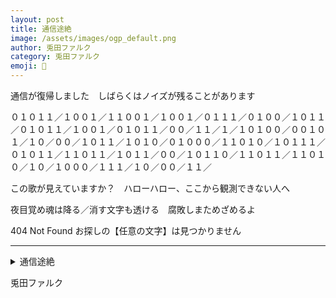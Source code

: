 ```yaml
---
layout: post
title: 通信途絶
image: /assets/images/ogp_default.png
author: 兎田ファルク
category: 兎田ファルク
emoji: 🐇
---
```


<div class="tanka-area"><div class="tanka">
<p>通信が復帰しました　しばらくはノイズが残ることがあります</p>
<p>０１０１１／１００１／１１００１／１００１／０１１１／０１００／１０１１／０１０１１／１００１／０１０１１／００／１１／１／１０１００／００１０１／１０／００／１０１１／１０１０／０１０００／１１０１０／１０１１１／０１０１１／１１０１１／１０１１／００／１０１１０／１１０１１／１１０１０／１０／１０００／１１１／１０／００／１１／</p>
<p>この歌が見えていますか？　ハローハロー、ここから観測できない人へ</p>
<p>夜目覚め魂は降る／消す文字も透ける　腐敗しまためざめるよ</p>
<p>404 Not Found  お探しの【任意の文字】は見つかりません</p></div></div>

---

<details><summary>通信途絶</summary>
通信が復帰しました　しばらくはノイズが残ることがあります<br />
０１０１１／１００１／１１００１／１００１／０１１１／０１００／１０１１／０１０１１／１００１／０１０１１／００／１１／１／１０１００／００１０１／１０／００／１０１１／１０１０／０１０００／１１０１０／１０１１１／０１０１１／１１０１１／１０１１／００／１０１１０／１１０１１／１１０１０／１０／１０００／１１１／１０／００／１１／<br />
この歌が見えていますか？　ハローハロー、ここから観測できない人へ<br />
夜目覚め魂は降る／消す文字も透ける　腐敗しまためざめるよ<br />
404 Not Found  お探しの【任意の文字】は見つかりません<br />
<br />
</details>

兎田ファルク
